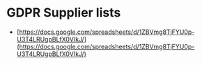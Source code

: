 

# GDPR Supplier lists

* [https://docs.google.com/spreadsheets/d/1ZBVmg8TjFYU0p-U3T4LRUgpBLfX0VIkJ/](https://docs.google.com/spreadsheets/d/1ZBVmg8TjFYU0p-U3T4LRUgpBLfX0VIkJ/)
